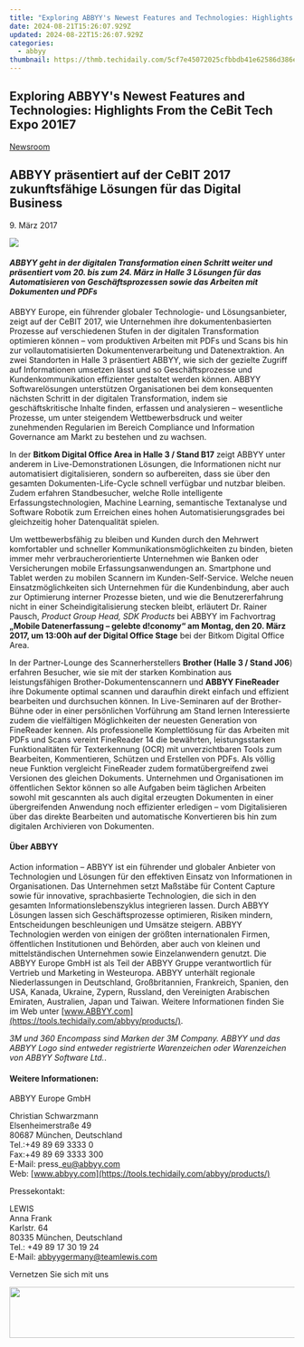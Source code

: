 ```yaml
---
title: "Exploring ABBYY's Newest Features and Technologies: Highlights From the CeBit Tech Expo 201E7"
date: 2024-08-21T15:26:07.929Z
updated: 2024-08-22T15:26:07.929Z
categories:
  - abbyy
thumbnail: https://thmb.techidaily.com/5cf7e45072025cfbbdb41e62586d386e0a0a7b2115c18b01f985181746d9f291.jpg
---
```


## Exploring ABBYY's Newest Features and Technologies: Highlights From the CeBit Tech Expo 201E7

[Newsroom](https://tools.techidaily.com/abbyy/products/)

## ABBYY präsentiert auf der CeBIT 2017 zukunftsfähige Lösungen für das Digital Business

9\. März 2017

![](https://content.abbyy.com/-/media/project/abbyy/abbyy/branchtemplates/shutterstock_1272462163_1296-x-729.jpg?h=729&iar=0&w=1296)

#### _ABBYY geht in der digitalen Transformation einen Schritt weiter und präsentiert vom 20\. bis zum 24\. März in Halle 3 Lösungen für das Automatisieren von Geschäftsprozessen sowie das Arbeiten mit Dokumenten und PDFs_

ABBYY Europe, ein führender globaler Technologie- und Lösungsanbieter, zeigt auf der CeBIT 2017, wie Unternehmen ihre dokumentenbasierten Prozesse auf verschiedenen Stufen in der digitalen Transformation optimieren können – vom produktiven Arbeiten mit PDFs und Scans bis hin zur vollautomatisierten Dokumentenverarbeitung und Datenextraktion. An zwei Standorten in Halle 3 präsentiert ABBYY, wie sich der gezielte Zugriff auf Informationen umsetzen lässt und so Geschäftsprozesse und Kundenkommunikation effizienter gestaltet werden können. ABBYY Softwarelösungen unterstützen Organisationen bei dem konsequenten nächsten Schritt in der digitalen Transformation, indem sie geschäftskritische Inhalte finden, erfassen und analysieren – wesentliche Prozesse, um unter steigendem Wettbewerbsdruck und weiter zunehmenden Regularien im Bereich Compliance und Information Governance am Markt zu bestehen und zu wachsen.

In der **Bitkom Digital Office Area in Halle 3 / Stand B17** zeigt ABBYY unter anderem in Live-Demonstrationen Lösungen, die Informationen nicht nur automatisiert digitalisieren, sondern so aufbereiten, dass sie über den gesamten Dokumenten-Life-Cycle schnell verfügbar und nutzbar bleiben. Zudem erfahren Standbesucher, welche Rolle intelligente Erfassungstechnologien, Machine Learning, semantische Textanalyse und Software Robotik zum Erreichen eines hohen Automatisierungsgrades bei gleichzeitig hoher Datenqualität spielen.

Um wettbewerbsfähig zu bleiben und Kunden durch den Mehrwert komfortabler und schneller Kommunikationsmöglichkeiten zu binden, bieten immer mehr verbraucherorientierte Unternehmen wie Banken oder Versicherungen mobile Erfassungsanwendungen an. Smartphone und Tablet werden zu mobilen Scannern im Kunden-Self-Service. Welche neuen Einsatzmöglichkeiten sich Unternehmen für die Kundenbindung, aber auch zur Optimierung interner Prozesse bieten, und wie die Benutzererfahrung nicht in einer Scheindigitalisierung stecken bleibt, erläutert Dr. Rainer Pausch, _Product Group Head, SDK Products_ bei ABBYY im Fachvortrag **„Mobile Datenerfassung – gelebte d!conomy“ am Montag, den 20\. März 2017, um 13:00h auf der Digital Office Stage** bei der Bitkom Digital Office Area.

In der Partner-Lounge des Scannerherstellers **Brother (Halle 3 / Stand J06**) erfahren Besucher, wie sie mit der starken Kombination aus leistungsfähigen Brother-Dokumentenscannern und **ABBYY FineReader** ihre Dokumente optimal scannen und daraufhin direkt einfach und effizient bearbeiten und durchsuchen können. In Live-Seminaren auf der Brother-Bühne oder in einer persönlichen Vorführung am Stand lernen Interessierte zudem die vielfältigen Möglichkeiten der neuesten Generation von FineReader kennen. Als professionelle Komplettlösung für das Arbeiten mit PDFs und Scans vereint FineReader 14 die bewährten, leistungsstarken Funktionalitäten für Texterkennung (OCR) mit unverzichtbaren Tools zum Bearbeiten, Kommentieren, Schützen und Erstellen von PDFs. Als völlig neue Funktion vergleicht FineReader zudem formatübergreifend zwei Versionen des gleichen Dokuments. Unternehmen und Organisationen im öffentlichen Sektor können so alle Aufgaben beim täglichen Arbeiten sowohl mit gescannten als auch digital erzeugten Dokumenten in einer übergreifenden Anwendung noch effizienter erledigen – vom Digitalisieren über das direkte Bearbeiten und automatische Konvertieren bis hin zum digitalen Archivieren von Dokumenten.

#### Über ABBYY

Action information – ABBYY ist ein führender und globaler Anbieter von Technologien und Lösungen für den effektiven Einsatz von Informationen in Organisationen. Das Unternehmen setzt Maßstäbe für Content Capture sowie für innovative, sprachbasierte Technologien, die sich in den gesamten Informationslebenszyklus integrieren lassen. Durch ABBYY Lösungen lassen sich Geschäftsprozesse optimieren, Risiken mindern, Entscheidungen beschleunigen und Umsätze steigern. ABBYY Technologien werden von einigen der größten internationalen Firmen, öffentlichen Institutionen und Behörden, aber auch von kleinen und mittelständischen Unternehmen sowie Einzelanwendern genutzt. Die ABBYY Europe GmbH ist als Teil der ABBYY Gruppe verantwortlich für Vertrieb und Marketing in Westeuropa. ABBYY unterhält regionale Niederlassungen in Deutschland, Großbritannien, Frankreich, Spanien, den USA, Kanada, Ukraine, Zypern, Russland, den Vereinigten Arabischen Emiraten, Australien, Japan und Taiwan. Weitere Informationen finden Sie im Web unter [www.ABBYY.com](https://tools.techidaily.com/abbyy/products/).

_3M und 360 Encompass sind Marken der 3M Company. ABBYY und das ABBYY Logo sind entweder registrierte Warenzeichen oder Warenzeichen von ABBYY Software Ltd._.  
  
#### Weitere Informationen:

ABBYY Europe GmbH

Christian Schwarzmann  
Elsenheimerstraße 49   
80687 München, Deutschland  
Tel.:+49 89 69 3333 0  
Fax:+49 89 69 3333 300  
E-Mail: press\_eu@abbyy.com  
Web: [www.abbyy.com](https://tools.techidaily.com/abbyy/products/)

  
Pressekontakt:

LEWIS  
Anna Frank  
Karlstr. 64  
80335 München, Deutschland  
Tel.: +49 89 17 30 19 24  
E-Mail: [abbyygermany@teamlewis.com](https://tools.techidaily.com/abbyy/products/)

  
Vernetzen Sie sich mit uns

<ins class="adsbygoogle"
     style="display:block"
     data-ad-format="autorelaxed"
     data-ad-client="ca-pub-7571918770474297"
     data-ad-slot="1223367746"></ins>



<ins class="adsbygoogle"
     style="display:block"
     data-ad-client="ca-pub-7571918770474297"
     data-ad-slot="8358498916"
     data-ad-format="auto"
     data-full-width-responsive="true"></ins>

<!-- affiliate ads begin -->
<a href="https://united.elfm.net/c/5597632/517826/4704" target="_top" id="517826"><img src="//a.impactradius-go.com/display-ad/4704-517826" border="0" alt="" width="728" height="90"/></a><img height="0" width="0" src="https://united.elfm.net/i/5597632/517826/4704" style="position:absolute;visibility:hidden;" border="0" />
<!-- affiliate ads end -->